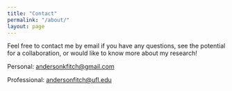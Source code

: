 ```yaml
---
title: "Contact"
permalink: "/about/"
layout: page
---
```

Feel free to contact me by email if you have any questions, see the potential for a collaboration, or would like to know more about my research!

Personal: andersonkfitch@gmail.com 

Professional: andersonfitch@ufl.edu
